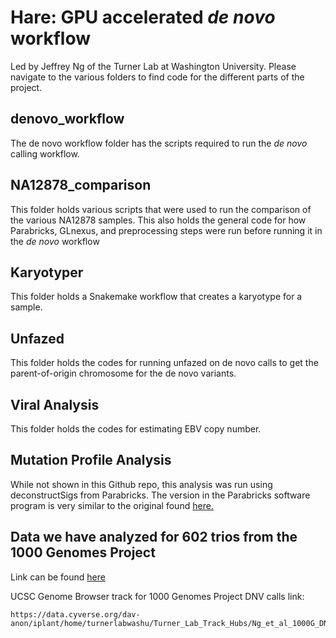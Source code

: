 # Hare: GPU accelerated *de novo* workflow

Led by Jeffrey Ng of the Turner Lab at Washington University.
Please navigate to the various folders to find code for the different parts of the project.

## denovo_workflow

The de novo workflow folder has the scripts required to run the *de novo* calling workflow.

## NA12878_comparison

This folder holds various scripts that were used to run the comparison of the various NA12878 samples.  This also holds the general code for how Parabricks, GLnexus, and preprocessing steps were run before running it in the *de novo* workflow

## Karyotyper

This folder holds a Snakemake workflow that creates a karyotype for a sample.

## Unfazed

This folder holds the codes for running unfazed on de novo calls to get the parent-of-origin chromosome for the de novo variants.

## Viral Analysis

This folder holds the codes for estimating EBV copy number.

## Mutation Profile Analysis

While not shown in this Github repo, this analysis was run using deconstructSigs from Parabricks.  The version in the Parabricks software program is very similar to the original found [here.](https://github.com/raerose01/deconstructSigs)

## Data we have analyzed for 602 trios from the 1000 Genomes Project

Link can be found [here](https://app.globus.org/file-manager?origin_id=3eff453a-88f4-11eb-954f-752ba7b88ebe&origin_path=%2F)

UCSC Genome Browser track for 1000 Genomes Project DNV calls link:

```
https://data.cyverse.org/dav-anon/iplant/home/turnerlabwashu/Turner_Lab_Track_Hubs/Ng_et_al_1000G_DNV_Paper/hub.txt
```
